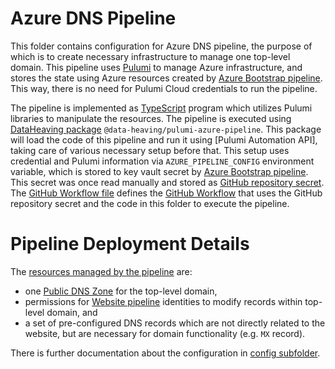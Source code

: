 # Azure DNS Pipeline
This folder contains configuration for Azure DNS pipeline, the purpose of which is to create necessary infrastructure to manage one top-level domain.
This pipeline uses [Pulumi](https://pulumi.com) to manage Azure infrastructure, and stores the state using Azure resources created by [Azure Bootstrap pipeline](../bootstrap).
This way, there is no need for Pulumi Cloud credentials to run the pipeline.

The pipeline is implemented as [TypeScript](https://www.typescriptlang.org/) program which utilizes Pulumi libraries to manipulate the resources.
The pipeline is executed using [DataHeaving package](https://github.com/DataHeaving/pulumi/tree/main/azure-pipeline) `@data-heaving/pulumi-azure-pipeline`.
This package will load the code of this pipeline and run it using [Pulumi Automation API], taking care of various necessary setup before that.
This setup uses credential and Pulumi information via `AZURE_PIPELINE_CONFIG` environment variable, which is stored to key vault secret by [Azure Bootstrap pipeline](../bootstrap).
This secret was once read manually and stored as [GitHub repository secret](https://docs.github.com/en/actions/security-guides/encrypted-secrets).
The [GitHub Workflow file](../../.github/workflows/dns.yml) defines the [GitHub Workflow](actions/workflows/dns.yml) that uses the GitHub repository secret and the code in this folder to execute the pipeline.

# Pipeline Deployment Details
The [resources managed by the pipeline](./src/resources.ts) are:
- one [Public DNS Zone](https://docs.microsoft.com/en-us/azure/dns/dns-zones-records) for the top-level domain,
- permissions for [Website pipeline](../website) identities to modify records within top-level domain, and
- a set of pre-configured DNS records which are not directly related to the website, but are necessary for domain functionality (e.g. `MX` record).

There is further documentation about the configuration in [config subfolder](./config).